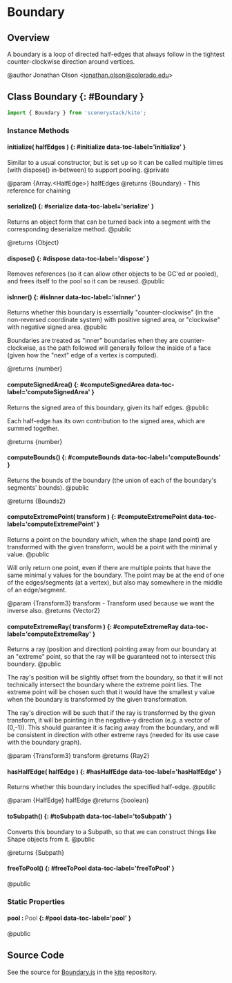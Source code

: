 # Boundary

## Overview

A boundary is a loop of directed half-edges that always follow in the tightest counter-clockwise direction around
vertices.

@author Jonathan Olson &lt;jonathan.olson@colorado.edu&gt;

## Class Boundary {: #Boundary }


```js
import { Boundary } from 'scenerystack/kite';
```
### Instance Methods

#### initialize( halfEdges ) {: #initialize data-toc-label='initialize' }

Similar to a usual constructor, but is set up so it can be called multiple times (with dispose() in-between) to
support pooling.
@private

@param {Array.&lt;HalfEdge&gt;} halfEdges
@returns {Boundary} - This reference for chaining

#### serialize() {: #serialize data-toc-label='serialize' }

Returns an object form that can be turned back into a segment with the corresponding deserialize method.
@public

@returns {Object}

#### dispose() {: #dispose data-toc-label='dispose' }

Removes references (so it can allow other objects to be GC'ed or pooled), and frees itself to the pool so it
can be reused.
@public

#### isInner() {: #isInner data-toc-label='isInner' }

Returns whether this boundary is essentially "counter-clockwise" (in the non-reversed coordinate system) with
positive signed area, or "clockwise" with negative signed area.
@public

Boundaries are treated as "inner" boundaries when they are counter-clockwise, as the path followed will generally
follow the inside of a face (given how the "next" edge of a vertex is computed).

@returns {number}

#### computeSignedArea() {: #computeSignedArea data-toc-label='computeSignedArea' }

Returns the signed area of this boundary, given its half edges.
@public

Each half-edge has its own contribution to the signed area, which are summed together.

@returns {number}

#### computeBounds() {: #computeBounds data-toc-label='computeBounds' }

Returns the bounds of the boundary (the union of each of the boundary's segments' bounds).
@public

@returns {Bounds2}

#### computeExtremePoint( transform ) {: #computeExtremePoint data-toc-label='computeExtremePoint' }

Returns a point on the boundary which, when the shape (and point) are transformed with the given transform, would
be a point with the minimal y value.
@public

Will only return one point, even if there are multiple points that have the same minimal y values for the
boundary. The point may be at the end of one of the edges/segments (at a vertex), but also may somewhere in the
middle of an edge/segment.

@param {Transform3} transform - Transform used because we want the inverse also.
@returns {Vector2}

#### computeExtremeRay( transform ) {: #computeExtremeRay data-toc-label='computeExtremeRay' }

Returns a ray (position and direction) pointing away from our boundary at an "extreme" point, so that the ray
will be guaranteed not to intersect this boundary.
@public

The ray's position will be slightly offset from the boundary, so that it will not technically intersect the
boundary where the extreme point lies. The extreme point will be chosen such that it would have the smallest
y value when the boundary is transformed by the given transformation.

The ray's direction will be such that if the ray is transformed by the given transform, it will be pointing
in the negative-y direction (e.g. a vector of (0,-1)). This should guarantee it is facing away from the
boundary, and will be consistent in direction with other extreme rays (needed for its use case with the
boundary graph).

@param {Transform3} transform
@returns {Ray2}

#### hasHalfEdge( halfEdge ) {: #hasHalfEdge data-toc-label='hasHalfEdge' }

Returns whether this boundary includes the specified half-edge.
@public

@param {HalfEdge} halfEdge
@returns {boolean}

#### toSubpath() {: #toSubpath data-toc-label='toSubpath' }

Converts this boundary to a Subpath, so that we can construct things like Shape objects from it.
@public

@returns {Subpath}

#### freeToPool() {: #freeToPool data-toc-label='freeToPool' }

@public

### Static Properties

#### pool : <span style="font-weight: 400; opacity: 80%;">Pool</span> {: #pool data-toc-label='pool' }

@public



## Source Code

See the source for [Boundary.js](https://github.com/phetsims/kite/blob/main/js/ops/Boundary.js) in the [kite](https://github.com/phetsims/kite) repository.
